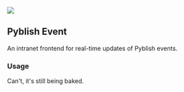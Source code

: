 ![](https://github.com/pyblish/pyblish-event/wiki/images/event2.gif)

## Pyblish Event

An intranet frontend for real-time updates of Pyblish events.

### Usage

Can't, it's still being baked.